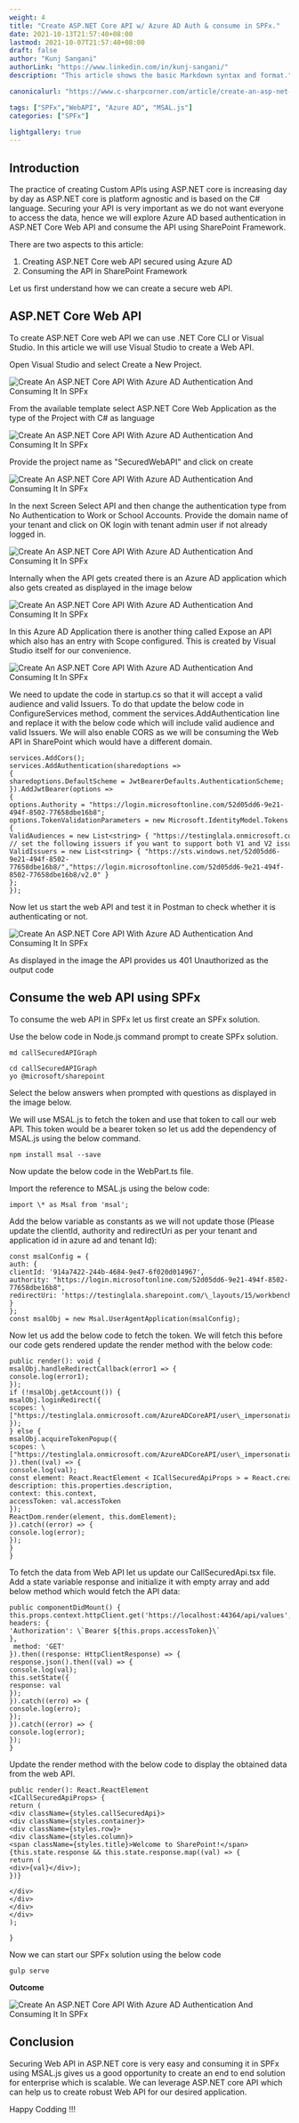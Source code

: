```yaml
---
weight: 4
title: "Create ASP.NET Core API w/ Azure AD Auth & consume in SPFx."
date: 2021-10-13T21:57:40+08:00
lastmod: 2021-10-07T21:57:40+08:00
draft: false
author: "Kunj Sangani"
authorLink: "https://www.linkedin.com/in/kunj-sangani/"
description: "This article shows the basic Markdown syntax and format."

canonicalurl: "https://www.c-sharpcorner.com/article/create-an-asp-net-core-api-with-azure-ad-authentication-and-consuming-it-in-spfx/"

tags: ["SPFx","WebAPI", "Azure AD", "MSAL.js"]
categories: ["SPFx"]

lightgallery: true
---
```


Introduction
------------

The practice of creating Custom APIs using ASP.NET core is increasing day by day as ASP.NET core is platform agnostic and is based on the C# language. Securing your API is very important as we do not want everyone to access the data, hence we will explore Azure AD based authentication in ASP.NET Core Web API and consume the API using SharePoint Framework.

There are two aspects to this article:

1.  Creating ASP.NET Core web API secured using Azure AD
2.  Consuming the API in SharePoint Framework

Let us first understand how we can create a secure web API.

ASP.NET Core Web API 
---------------------

To create ASP.NET Core web API we can use .NET Core CLI or Visual Studio. In this article we will use Visual Studio to create a Web API.  
  
Open Visual Studio and select Create a New Project.

![Create An ASP.NET Core API With Azure AD Authentication And Consuming It In SPFx](https://f4n3x6c5.stackpathcdn.com/article/create-an-asp-net-core-api-with-azure-ad-authentication-and-consuming-it-in-spfx/Images/1_CreateProject.png)

From the available template select ASP.NET Core Web Application as the type of the Project with C# as language

![Create An ASP.NET Core API With Azure AD Authentication And Consuming It In SPFx](https://f4n3x6c5.stackpathcdn.com/article/create-an-asp-net-core-api-with-azure-ad-authentication-and-consuming-it-in-spfx/Images/2_SelectProjectType.png)

Provide the project name as "SecuredWebAPI" and click on create

![Create An ASP.NET Core API With Azure AD Authentication And Consuming It In SPFx](https://f4n3x6c5.stackpathcdn.com/article/create-an-asp-net-core-api-with-azure-ad-authentication-and-consuming-it-in-spfx/Images/3_ProjectName.png)

In the next Screen Select API and then change the authentication type from No Authentication to Work or School Accounts. Provide the domain name of your tenant and click on OK login with tenant admin user if not already logged in.

![Create An ASP.NET Core API With Azure AD Authentication And Consuming It In SPFx](https://f4n3x6c5.stackpathcdn.com/article/create-an-asp-net-core-api-with-azure-ad-authentication-and-consuming-it-in-spfx/Images/4_AuthType.png)

Internally when the API gets created there is an Azure AD application which also gets created as displayed in the image below

![Create An ASP.NET Core API With Azure AD Authentication And Consuming It In SPFx](https://f4n3x6c5.stackpathcdn.com/article/create-an-asp-net-core-api-with-azure-ad-authentication-and-consuming-it-in-spfx/Images/5_AzureAD.png)

  
In this Azure AD Application there is another thing called Expose an API which also has an entry with Scope configured. This is created by Visual Studio itself for our convenience. 

![Create An ASP.NET Core API With Azure AD Authentication And Consuming It In SPFx](https://f4n3x6c5.stackpathcdn.com/article/create-an-asp-net-core-api-with-azure-ad-authentication-and-consuming-it-in-spfx/Images/6_AzureADScopes.png)

We need to update the code in startup.cs so that it will accept a valid audience and valid Issuers. To do that update the below code in ConfigureServices method, comment the services.AddAuthentication line and replace it with the below code which will include valid audience and valid Issuers. We will also enable CORS as we will be consuming the Web API in SharePoint which would have a different domain.
```
services.AddCors();  
services.AddAuthentication(sharedoptions =>  
{  
sharedoptions.DefaultScheme = JwtBearerDefaults.AuthenticationScheme;
}).AddJwtBearer(options =>  
{  
options.Authority = "https://login.microsoftonline.com/52d05dd6-9e21-494f-8502-77658dbe16b8";  
options.TokenValidationParameters = new Microsoft.IdentityModel.Tokens.TokenValidationParameters  
{  
ValidAudiences = new List<string> { "https://testinglala.onmicrosoft.com/SecuredWebAPI" },  
// set the following issuers if you want to support both V1 and V2 issuers  
ValidIssuers = new List<string> { "https://sts.windows.net/52d05dd6-9e21-494f-8502-77658dbe16b8/","https://login.microsoftonline.com/52d05dd6-9e21-494f-8502-77658dbe16b8/v2.0" }  
};  
});  
```

Now let us start the web API and test it in Postman to check whether it is authenticating or not.

![Create An ASP.NET Core API With Azure AD Authentication And Consuming It In SPFx](https://f4n3x6c5.stackpathcdn.com/article/create-an-asp-net-core-api-with-azure-ad-authentication-and-consuming-it-in-spfx/Images/7_GraphCAll.png)

  
  
As displayed in the image the API provides us 401 Unauthorized as the output code

Consume the web API using SPFx
------------------------------

  
To consume the web API in SPFx let us first create an SPFx solution.

Use the below code in Node.js command prompt to create SPFx solution.
```
md callSecuredAPIGraph  

cd callSecuredAPIGraph  
yo @microsoft/sharepoint   
```
Select the below answers when prompted with questions as displayed in the image below.

We will use MSAL.js to fetch the token and use that token to call our web API. This token would be a bearer token so let us add the dependency of MSAL.js using the below command.
```
npm install msal --save  
```
Now update the below code in the WebPart.ts file.

Import the reference to MSAL.js using the below code:
```
import \* as Msal from 'msal';  
```
Add the below variable as constants as we will not update those (Please update the clientId, authority and redirectUri as per your tenant and application id in azure ad and tenant Id):
```
const msalConfig = {  
auth: {  
clientId: '914a7422-244b-4684-9e47-6f020d014967',  
authority: "https://login.microsoftonline.com/52d05dd6-9e21-494f-8502-77658dbe16b8",  
redirectUri: 'https://testinglala.sharepoint.com/\_layouts/15/workbench.aspx'  
}  
};  
const msalObj = new Msal.UserAgentApplication(msalConfig);   
```
Now let us add the below code to fetch the token. We will fetch this before our code gets rendered update the render method with the below code:

```
public render(): void {  
msalObj.handleRedirectCallback(error1 => {  
console.log(error1);  
});  
if (!msalObj.getAccount()) {  
msalObj.loginRedirect({  
scopes: \["https://testinglala.onmicrosoft.com/AzureADCoreAPI/user\_impersonation"\]  
});  
} else {  
msalObj.acquireTokenPopup({  
scopes: \["https://testinglala.onmicrosoft.com/AzureADCoreAPI/user\_impersonation"\]  
}).then((val) => {  
console.log(val);  
const element: React.ReactElement < ICallSecuredApiProps > = React.createElement(CallSecuredApi, {  
description: this.properties.description,  
context: this.context,  
accessToken: val.accessToken  
});  
ReactDom.render(element, this.domElement);  
}).catch((error) => {  
console.log(error);  
});  
}  
}   
```

To fetch the data from Web API let us update our CallSecuredApi.tsx file. Add a state variable response and initialize it with empty array and add below method which would fetch the API data:
```
public componentDidMount() {  
this.props.context.httpClient.get('https://localhost:44364/api/values', HttpClient.configurations.v1, {  
headers: {  
'Authorization': \`Bearer ${this.props.accessToken}\`  
},  
 method: 'GET'  
}).then((response: HttpClientResponse) => {  
response.json().then((val) => {  
console.log(val);  
this.setState({  
response: val  
});  
}).catch((erro) => {  
console.log(erro);  
});  
}).catch((error) => {  
console.log(error);  
});  
}   
```
Update the render method with the below code to display the obtained data from the web API.
```
public render(): React.ReactElement  
<ICallSecuredApiProps> {    
return (
<div className={styles.callSecuredApi}>  
<div className={styles.container}>  
<div className={styles.row}>  
<div className={styles.column}>  
<span className={styles.title}>Welcome to SharePoint!</span>    
{this.state.response && this.state.response.map((val) => {    
return (  
<div>{val}</div>);    
})}    

</div>  
</div>  
</div>  
</div>    
);    

}     
```
Now we can start our SPFx solution using the below code
```
gulp serve  
```
**Outcome**

![Create An ASP.NET Core API With Azure AD Authentication And Consuming It In SPFx](https://f4n3x6c5.stackpathcdn.com/article/create-an-asp-net-core-api-with-azure-ad-authentication-and-consuming-it-in-spfx/Images/Outcome.gif)

Conclusion
----------

Securing Web API in ASP.NET core is very easy and consuming it in SPFx using MSAL.js gives us a good opportunity to create an end to end solution for enterprise which is scalable. We can leverage ASP.NET core API which can help us to create robust Web API for our desired application.

Happy Codding !!! 